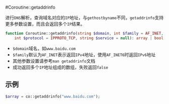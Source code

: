 #Coroutine::getaddrinfo

进行`DNS`解析，查询域名对应的`IP`地址，与`gethostbyname`不同，`getaddrinfo`支持更多参数设置，而且会返回多个`IP`结果。

```php
function Coroutine::getaddrinfo(string $domain, int $family = AF_INET, int $socktype = SOCK_STREAM,
	int $protocol = IPPROTO_TCP, string $service = null): array | bool
```

* `$domain`域名，如`www.baidu.com`
* `$family`默认为`AF_INET`表示返回`IPv4`地址，使用`AF_INET6`时返回`IPv6`地址
* 其他参数设置请参考`man getaddrinfo`文档
* 成功返回多个`IP`地址组成的数组，失败返回`false`

示例
----
```php
$array = co::getaddrinfo("www.baidu.com");
```